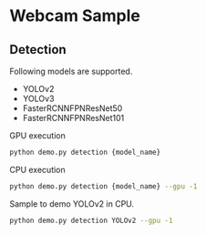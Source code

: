 # Webcam Sample
## Detection
Following models are supported.
- YOLOv2
- YOLOv3
- FasterRCNNFPNResNet50
- FasterRCNNFPNResNet101

GPU execution
```bash
python demo.py detection {model_name}
```

CPU execution
```bash
python demo.py detection {model_name} --gpu -1
```

Sample to demo YOLOv2 in CPU.
```bash
python demo.py detection YOLOv2 --gpu -1
```
